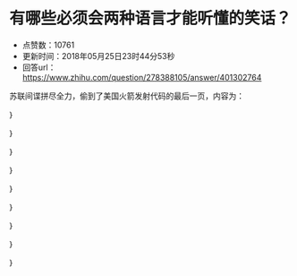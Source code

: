 # 有哪些必须会两种语言才能听懂的笑话？
- 点赞数：10761
- 更新时间：2018年05月25日23时44分53秒
- 回答url：https://www.zhihu.com/question/278388105/answer/401302764
<body>
 <p data-pid="S54IT-BF">苏联间谍拼尽全力，偷到了美国火箭发射代码的最后一页，内容为：</p>
 <p data-pid="AYN1LiP8">｝</p>
 <p data-pid="4RJ_1lVp">｝</p>
 <p data-pid="dwILgikj">｝</p>
 <p data-pid="2FrGmlaM">｝</p>
 <p data-pid="VZBQrpUS">｝</p>
 <p data-pid="cMjo4Un0">｝</p>
 <p data-pid="K0dwpNjZ">｝</p>
 <p data-pid="-IrBqtmJ">｝</p>
 <p data-pid="sD4-sJcX">｝</p>
</body>